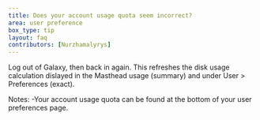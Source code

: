 ```yaml
---
title: Does your account usage quota seem incorrect?
area: user preference
box_type: tip
layout: faq
contributors: [Nurzhamalyrys]
---
```


Log out of Galaxy, then back in again. This refreshes the disk usage calculation dislayed in the Masthead usage (summary) and under User > Preferences (exact).

Notes: 
-Your account usage quota can be found at the bottom of your user preferences page.
